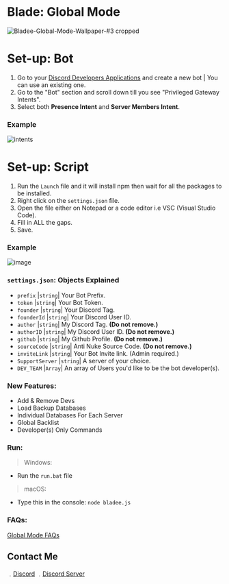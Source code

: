 # Blade: Global Mode

![Bladee-Global-Mode-Wallpaper-#3 cropped](https://user-images.githubusercontent.com/71920969/113477567-a92aaf80-947a-11eb-8dd1-74a01a005917.jpg)

# Set-up: Bot

1. Go to your [Discord Developers Applications](https://discord.com/developers/applications) and create a new bot | You can use an existing one.
2. Go to the "Bot" section and scroll down till you see "Privileged Gateway Intents".
3. Select both **Presence Intent** and **Server Members Intent**.

### Example

![intents](https://media.discordapp.net/attachments/782211920416735252/789810856460419092/unknown.png?width=1409&height=400)

# Set-up: Script

1. Run the `Launch` file and it will install npm then wait for all the packages to be installed.
1. Right click on the `settings.json` file.
2. Open the file either on Notepad or a code editor i.e VSC (Visual Studio Code).
3. Fill in ALL the gaps.
4. Save.

### Example

![image](https://cdn.discordapp.com/attachments/865552474944438282/905470471234015272/unknown.png)

### `settings.json`: Objects Explained

* `prefix` |`string`| Your Bot Prefix.
* `token` |`string`| Your Bot Token.
* `founder` |`string`| Your Discord Tag.
* `founderId` |`string`| Your Discord User ID.
* `author` |`string`| My Discord Tag. **(Do not remove.)**
* `authorID` |`string`| My Discord User ID. **(Do not remove.)**
* `github` |`string`| My Github Profile. **(Do not remove.)**
* `sourceCode` |`string`| Anti Nuke Source Code. **(Do not remove.)**
* `inviteLink` |`string`| Your Bot Invite link. (Admin required.)
* `SupportServer` |`string`| A server of your choice. 
* `DEV_TEAM` |`Array`| An array of Users you'd like to be the bot developer(s).

### New Features:
- Add & Remove Devs
- Load Backup Databases
- Individual Databases For Each Server
- Global Backlist
- Developer(s) Only Commands

### Run:
> Windows:
* Run the `run.bat` file
> macOS: 
* Type this in the console: `node bladee.js`

### FAQs:
[Global Mode FAQs](https://github.com/jnajwhdanbiwduanwdioayuhbou2qgybroq/Bladee/tree/main/FAQs#global-mode)

## Contact Me

﹒[Discord](https://discord.com/users/765515946856677386)
﹒[Discord Server](https://discord.gg/qgbXvhDABY)
